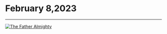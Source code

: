 # February 8,2023
---
[![The Father Almighty](https://img.youtube.com/vi/n6MMrpNdEd4/maxresdefault.jpg)](https://youtu.be/n6MMrpNdEd4 "The Father Almighty")
